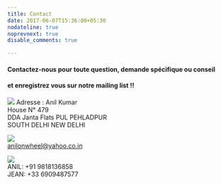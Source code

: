 ```yaml
---
title: Contact
date: 2017-06-07T15:36:00+05:30
nodateline: true
noprevnext: true
disable_comments: true

---
```



#### Contactez-nous pour toute question, demande spécifique ou  conseil
#### et enregistrez vous sur notre mailing list !!  
  
  

![ ](/adresse.png "") 
Adresse : Anil Kumar  
House N° 479  
DDA Janta Flats PUL  PEHLADPUR  
SOUTH DELHI NEW DELHI  

![ ](/mail.jpg "")  
anilonwheel@yahoo.co.in  

![ ](/whatsApp.png "")  
ANIL: +91 9818136858  
JEAN: +33 6909487577 



                                                    